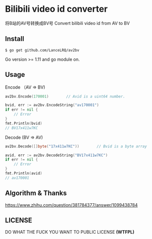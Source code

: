 # Bilibili video id converter

将B站的AV号转换成BV号
Convert bilibili video id from AV to BV

## Install
```shell
$ go get github.com/LanceLRQ/av2bv
```

Go version >= 1.11 and go module on.

## Usage

Encode （AV => BV)

```go
av2bv.Encode(170001)        // Avid is a uint64 number.
```

```go
bvid, err := av2bv.EncodeString("av170001")
if err != nil { 
    // Error
}
fmt.Println(bvid)
// BV17x411w7KC
```

Decode (BV => AV)

```go
av2bv.Decode([]byte("17x411w7KC"))        // Bvid is a byte array
```

```go
avid, err := av2bv.DecodeString("BV17x411w7KC")
if err != nil { 
    // Error
}
fmt.Println(avid)
// av170001
```

## Algorithm & Thanks

https://www.zhihu.com/question/381784377/answer/1099438784

## LICENSE

DO WHAT THE FUCK YOU WANT TO PUBLIC LICENSE **(WTFPL)**